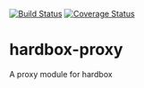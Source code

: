 [![Build Status](https://travis-ci.org/akayami/hardbox-proxy.svg?branch=master)](https://travis-ci.org/akayami/hardbox-proxy)
[![Coverage Status](https://coveralls.io/repos/github/akayami/hardbox-proxy/badge.svg?branch=master)](https://coveralls.io/github/akayami/hardbox-proxy?branch=master)

# hardbox-proxy
A proxy module for hardbox
